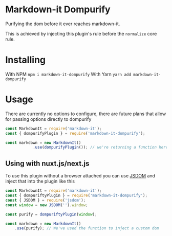# Markdown-it Dompurify
Purifying the dom before it ever reaches markdown-it.

This is achieved by injecting this plugin's rule before the `normalize` core rule.

# Installing
With NPM
```npm i markdown-it-dompurify```
With Yarn
```yarn add markdown-it-dompurify```

# Usage
There are currently no options to configure, there are future plans that allow for passing options directly to dompurify
```js
const MarkdownIt = require('markdown-it');
const { dompurifyPlugin } = require('markdown-it-dompurify');

const markdown = new MarkdownIt()
            .use(dompurifyPlugin()); // we're returning a function here
```




## Using with nuxt.js/next.js
To use this plugin without a browser attached you can use [JSDOM](https://www.npmjs.com/package/jsdom) and inject that into the plugin like this
```js
const MarkdownIt = require('markdown-it');
const { dompuriftyPlugin } = require('markdown-it-dompurify');
const { JSDOM } = require('jsdom');
const window = new JSDOM('').window;

const purify = dompuriftyPlugin(window);

const markdown = new MarkdownIt()
    .use(purify); // We've used the function to inject a custom dom
```

